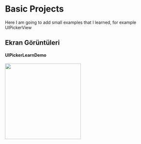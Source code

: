 
# Basic Projects

Here I am going to add small examples that I learned, for example UIPickerView






## Ekran Görüntüleri

#### UIPickerLearnDemo




<img src="https://github.com/developerburakgul/BasicMiniProjects/blob/main/UIPickerLearnDemo/UIPİckerLearnDemoSS.png?raw=true" height ="250"/>


  

  
